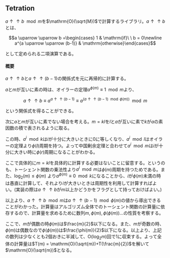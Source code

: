 ## Tetration

$a \uparrow \uparrow b \mod m$を$\mathrm{O}(\sqrt{M})$で計算するライブラリ。$a \uparrow \uparrow b$とは、

$$a \uparrow \uparrow b =\begin{cases} 1 & \mathrm{if}\ \ b = 0\newline a^{a \uparrow \uparrow (b-1)} & \mathrm{otherwise}\end{cases}$$

として定められる二項演算である。

#### 概要

$a\uparrow \uparrow b$と$a\uparrow \uparrow (b-1)$の関係式を元に再帰的に計算する。

$a$と$m$が互いに素の時は、オイラーの定理$a ^ {\phi(m)}\equiv 1 \mod m$より、

$$a \uparrow \uparrow b \equiv a^{a \uparrow \uparrow (b-1)} \equiv a^{(a \uparrow \uparrow (b-1) \mod \phi(m))} \mod m$$

という関係式を得ることができる。

次に$a$と$m$が互いに素でない場合を考える。$m=kl$を$l$と$a$が互いに素で$k$が$a$の素因数の積で表されるように取る。

この時、$a^i \mod k$は$i$が十分に大きいときに$0$に等しくなり、$a^i \mod l$はオイラーの定理より$\phi(l)$周期を持つ。よって中国剰余定理と合わせて$a^i \mod m$は$i$が十分に大きい時に$\phi(r)$周期になることがわかる。

ここで具体的に$m=kl$を具体的に計算する必要はないことに留意する。というのも、トーシェント関数の乗法性より$a^i \mod m$は$\phi(m)$周期を持つためである。また、$\log_2(m) \leq \phi(m)$ より$a^{\phi(m)} \equiv 0 \mod k$になることから、$i$が$\phi(m)$未満の時は愚直に計算して、それより$i$が大きいときは周期性を利用して計算すればよい。(実装の際は$a\uparrow \uparrow b$が$m$以上かどうかをフラグとして持っておけばよい。)

以上より、$a\uparrow \uparrow b \mod m$は$a\uparrow \uparrow (b-1) \mod \phi(m)$の値から導出できることがわかった。計算量はアルゴリズム全体でのトーシェント関数の計算量に依存するので、計算量を求めるために数列$m,\phi(m),\phi(\phi(m))\ldots$の性質を考察する。

ここで、$m$が偶数の時$\phi(m)$は$\frac{m}{2}$以下になる。また、$m$が奇数の時、$\phi(m)$は偶数なので$\phi(\phi(m))$は$\frac{\phi(m)}{2}$以下になる。以上より、上記の数列は少なくとも$2$個おきに半減して、$\mathrm{O}(\log_2 m)$回で$1$に収束する。よって全体の計算量は$T(m) = \mathrm{O}(\sqrt{m})+T(\frac{m}{2})$を解いて$\mathrm{O}(\sqrt{m})$となる。
